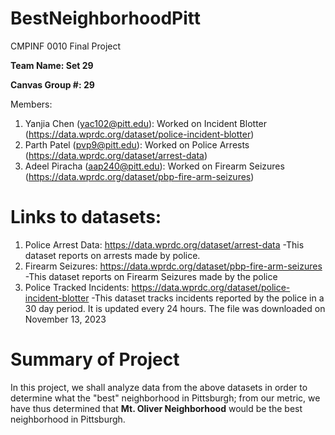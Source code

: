 # BestNeighborhoodPitt
CMPINF 0010 Final Project

**Team Name: Set 29**

**Canvas Group #: 29**

Members: 
1. Yanjia Chen (yac102@pitt.edu): Worked on Incident Blotter (https://data.wprdc.org/dataset/police-incident-blotter)
2. Parth Patel (pvp9@pitt.edu): Worked on Police Arrests (https://data.wprdc.org/dataset/arrest-data)
3. Adeel Piracha (aap240@pitt.edu): Worked on Firearm Seizures (https://data.wprdc.org/dataset/pbp-fire-arm-seizures)

# Links to datasets:
1. Police Arrest Data: https://data.wprdc.org/dataset/arrest-data
   -This dataset reports on arrests made by police.
3. Firearm Seizures: https://data.wprdc.org/dataset/pbp-fire-arm-seizures
   -This dataset reports on Firearm Seizures made by the police
4. Police Tracked Incidents: https://data.wprdc.org/dataset/police-incident-blotter
   -This dataset tracks incidents reported by the police in a 30 day period. It is updated every 24 hours. The file was downloaded on November 13, 2023


# Summary of Project

In this project, we shall analyze data from the above datasets in order to determine what the "best" neighborhood in Pittsburgh; from our metric, we have thus determined that **Mt. Oliver Neighborhood** would be the best neighborhood in Pittsburgh.




   
